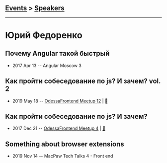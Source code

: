 ## [Events](../README.md) > [Speakers](../speakers.md)
---

# Юрий Федоренко

## Почему Angular такой быстрый
- 2017 Apr 13 -- Angular Moscow 3    
## Как пройти собеседование по js? И зачем? vol. 2
- 2019 May 18 -- [OdessaFrontend Meetup 12](https://www.youtube.com/watch?v=3scaLS0ICHE)  | [:notebook:](https://www.slideshare.net/odessafrontend/js-vol-2-odessafrontend-12)  
## Как пройти собеседование по js? И зачем?
- 2017 Dec 21 -- [OdessaFrontend Meetup 4](https://youtu.be/uYJyIE3id-M)  | [:notebook:](https://www.slideshare.net/odessafrontend/js-odessafrontend-meetup-4)  
## Something about browser extensions
- 2019 Nov 14 -- MacPaw Tech Talks 4 - Front end    
